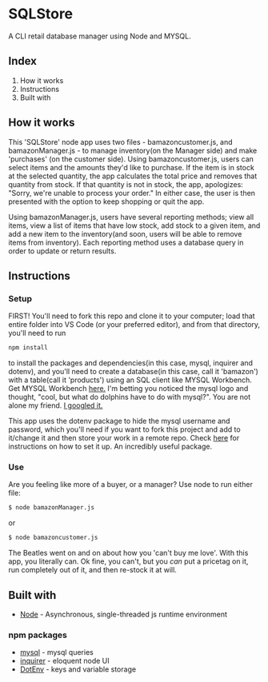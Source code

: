 # SQLStore
A CLI retail database manager using Node and MYSQL.

## Index
1. How it works
2. Instructions
3. Built with

## How it works
This 'SQLStore' node app uses two files - bamazoncustomer.js, and bamazonManager.js - to manage inventory(on the Manager side) and make 'purchases' (on the customer side). Using bamazoncustomer.js, users can select items and the amounts they'd like to purchase. If the item is in stock at the selected quantity, the app calculates the total price and removes that quantity from stock. If that quantity is not in stock, the app, apologizes: "Sorry, we're unable to process your order." In either case, the user is then presented with the option to keep shopping or quit the app.

Using bamazonManager.js, users have several reporting methods; view all items, view a list of items that have low stock, add stock to a given item, and add a new item to the inventory(and soon, users will be able to remove items from inventory). Each reporting method uses a database query in order to update or return results. 

## Instructions
### Setup
FIRST! You'll need to fork this repo and clone it to your computer; load that entire folder into VS Code (or your preferred editor), and from that directory, you'll need to run 
```sh
npm install
``` 
to install the packages and dependencies(in this case, mysql, inquirer and dotenv), and you'll need to create a database(in this case, call it 'bamazon') with a table(call it 'products') using an SQL client like MYSQL Workbench. Get MYSQL Workbench [here.](https://www.mysql.com/products/workbench/) I'm betting you noticed the mysql logo and thought, "cool, but what do dolphins have to do with mysql?". You are not alone my friend. [I googled it.](https://www.quora.com/Why-does-MySQL-use-a-dolphin-as-its-logo)

This app uses the dotenv package to hide the mysql username and password, which you'll need if you want to fork this project and add to it/change it and then store your work in a remote repo. Check [here](https://www.npmjs.com/package/dotenv) for instructions on how to set it up. An incredibly useful package. 

### Use
Are you feeling like more of a buyer, or a manager? Use node to run either file:
```sh
$ node bamazonManager.js
```
or
```sh
$ node bamazoncustomer.js
```

The Beatles went on and on about how you 'can't buy me love'. With this app, you literally can. Ok fine, you can't, but you *can* put a pricetag on it, run completely out of it, and then re-stock it at will.  
 
## Built with
* [Node](https://nodejs.org/en/) - Asynchronous, single-threaded js runtime environment
### npm packages
* [mysql](https://www.npmjs.com/package/mysql) - mysql queries
* [inquirer](https://www.npmjs.com/package/inquirer) - eloquent node UI
* [DotEnv](https://www.npmjs.com/package/dotenv) - keys and variable storage 
